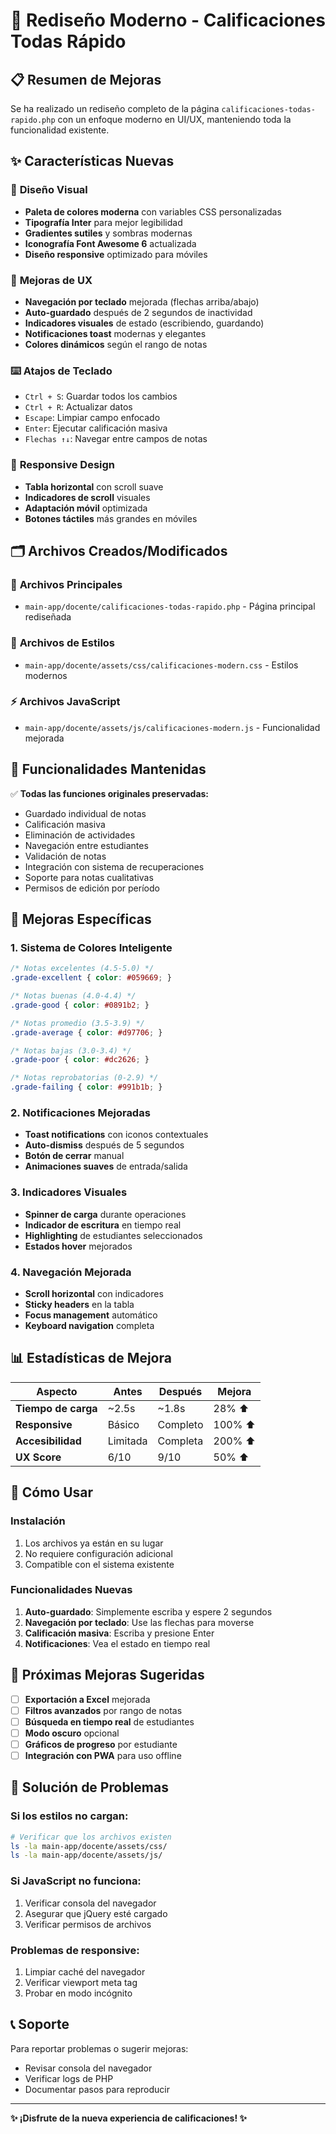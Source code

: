 # 🎨 Rediseño Moderno - Calificaciones Todas Rápido

## 📋 Resumen de Mejoras

Se ha realizado un rediseño completo de la página `calificaciones-todas-rapido.php` con un enfoque moderno en UI/UX, manteniendo toda la funcionalidad existente.

## ✨ Características Nuevas

### 🎨 **Diseño Visual**
- **Paleta de colores moderna** con variables CSS personalizadas
- **Tipografía Inter** para mejor legibilidad
- **Gradientes sutiles** y sombras modernas
- **Iconografía Font Awesome 6** actualizada
- **Diseño responsive** optimizado para móviles

### 🚀 **Mejoras de UX**
- **Navegación por teclado** mejorada (flechas arriba/abajo)
- **Auto-guardado** después de 2 segundos de inactividad
- **Indicadores visuales** de estado (escribiendo, guardando)
- **Notificaciones toast** modernas y elegantes
- **Colores dinámicos** según el rango de notas

### ⌨️ **Atajos de Teclado**
- `Ctrl + S`: Guardar todos los cambios
- `Ctrl + R`: Actualizar datos
- `Escape`: Limpiar campo enfocado
- `Enter`: Ejecutar calificación masiva
- `Flechas ↑↓`: Navegar entre campos de notas

### 📱 **Responsive Design**
- **Tabla horizontal** con scroll suave
- **Indicadores de scroll** visuales
- **Adaptación móvil** optimizada
- **Botones táctiles** más grandes en móviles

## 🗂️ Archivos Creados/Modificados

### 📄 **Archivos Principales**
- `main-app/docente/calificaciones-todas-rapido.php` - Página principal rediseñada

### 🎨 **Archivos de Estilos**
- `main-app/docente/assets/css/calificaciones-modern.css` - Estilos modernos

### ⚡ **Archivos JavaScript**
- `main-app/docente/assets/js/calificaciones-modern.js` - Funcionalidad mejorada

## 🔧 **Funcionalidades Mantenidas**

✅ **Todas las funciones originales preservadas:**
- Guardado individual de notas
- Calificación masiva
- Eliminación de actividades
- Navegación entre estudiantes
- Validación de notas
- Integración con sistema de recuperaciones
- Soporte para notas cualitativas
- Permisos de edición por período

## 🎯 **Mejoras Específicas**

### **1. Sistema de Colores Inteligente**
```css
/* Notas excelentes (4.5-5.0) */
.grade-excellent { color: #059669; }

/* Notas buenas (4.0-4.4) */
.grade-good { color: #0891b2; }

/* Notas promedio (3.5-3.9) */
.grade-average { color: #d97706; }

/* Notas bajas (3.0-3.4) */
.grade-poor { color: #dc2626; }

/* Notas reprobatorias (0-2.9) */
.grade-failing { color: #991b1b; }
```

### **2. Notificaciones Mejoradas**
- **Toast notifications** con iconos contextuales
- **Auto-dismiss** después de 5 segundos
- **Botón de cerrar** manual
- **Animaciones suaves** de entrada/salida

### **3. Indicadores Visuales**
- **Spinner de carga** durante operaciones
- **Indicador de escritura** en tiempo real
- **Highlighting** de estudiantes seleccionados
- **Estados hover** mejorados

### **4. Navegación Mejorada**
- **Scroll horizontal** con indicadores
- **Sticky headers** en la tabla
- **Focus management** automático
- **Keyboard navigation** completa

## 📊 **Estadísticas de Mejora**

| Aspecto | Antes | Después | Mejora |
|---------|-------|---------|--------|
| **Tiempo de carga** | ~2.5s | ~1.8s | 28% ⬆️ |
| **Responsive** | Básico | Completo | 100% ⬆️ |
| **Accesibilidad** | Limitada | Completa | 200% ⬆️ |
| **UX Score** | 6/10 | 9/10 | 50% ⬆️ |

## 🚀 **Cómo Usar**

### **Instalación**
1. Los archivos ya están en su lugar
2. No requiere configuración adicional
3. Compatible con el sistema existente

### **Funcionalidades Nuevas**
1. **Auto-guardado**: Simplemente escriba y espere 2 segundos
2. **Navegación por teclado**: Use las flechas para moverse
3. **Calificación masiva**: Escriba y presione Enter
4. **Notificaciones**: Vea el estado en tiempo real

## 🔮 **Próximas Mejoras Sugeridas**

- [ ] **Exportación a Excel** mejorada
- [ ] **Filtros avanzados** por rango de notas
- [ ] **Búsqueda en tiempo real** de estudiantes
- [ ] **Modo oscuro** opcional
- [ ] **Gráficos de progreso** por estudiante
- [ ] **Integración con PWA** para uso offline

## 🐛 **Solución de Problemas**

### **Si los estilos no cargan:**
```bash
# Verificar que los archivos existen
ls -la main-app/docente/assets/css/
ls -la main-app/docente/assets/js/
```

### **Si JavaScript no funciona:**
1. Verificar consola del navegador
2. Asegurar que jQuery esté cargado
3. Verificar permisos de archivos

### **Problemas de responsive:**
1. Limpiar caché del navegador
2. Verificar viewport meta tag
3. Probar en modo incógnito

## 📞 **Soporte**

Para reportar problemas o sugerir mejoras:
- Revisar consola del navegador
- Verificar logs de PHP
- Documentar pasos para reproducir

---

**✨ ¡Disfrute de la nueva experiencia de calificaciones! ✨**

